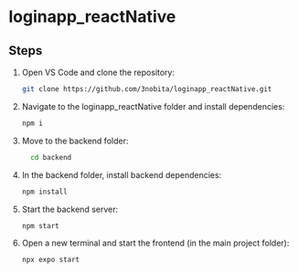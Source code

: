 # loginapp_reactNative

## Steps

1. Open VS Code and clone the repository:
   ```bash
   git clone https://github.com/3nobita/loginapp_reactNative.git

2. Navigate to the loginapp_reactNative folder and install dependencies:
   ```bash
   npm i
   
3. Move to the backend folder:
   ```bash
     cd backend

4.  In the backend folder, install backend dependencies:
    ```bash
    npm install
5. Start the backend server:
   ```bash
   npm start
6. Open a new terminal and start the frontend (in the main project folder):
   ```bash
   npx expo start      
